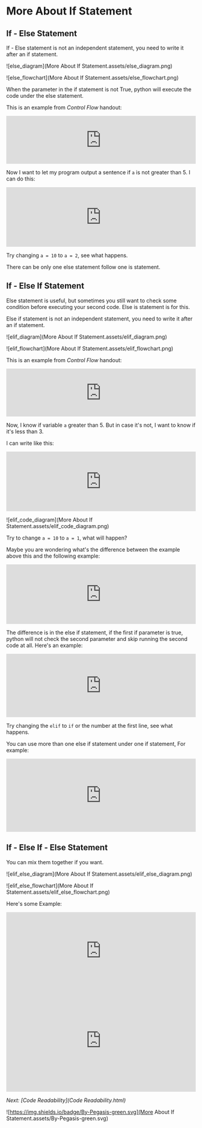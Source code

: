 # More About If Statement

## If - Else Statement

If - Else statement is not an independent statement, you need to write it after an if statement.

![else_diagram](More About If Statement.assets/else_diagram.png)

![else_flowchart](More About If Statement.assets/else_flowchart.png)

When the parameter in the if statement is not True, python will execute the code under the else statement.

This is an example from *Control Flow* handout:

<iframe src="https://test.pegasis.site/python/editor.html?fileName=1559005466" width="100%" height="127px" frameborder="0" marginwidth="0" marginheight="0" allowfullscreen></iframe>

Now I want to let my program output a sentence if `a` is not greater than 5. I can do this:

<iframe src="https://test.pegasis.site/python/editor.html?fileName=1559123307" width="100%" height="158px" frameborder="0" marginwidth="0" marginheight="0" allowfullscreen></iframe>

Try changing `a = 10` to `a = 2`, see what happens.

There can be only one else statement follow one is statement.

## If - Else If Statement

Else statement is useful, but sometimes you still want to check some condition before executing your second code. Else is statement is for this.

Else if statement is not an independent statement, you need to write it after an if statement.

![elif_diagram](More About If Statement.assets/elif_diagram.png)

![elif_flowchart](More About If Statement.assets/elif_flowchart.png)

This is an example from *Control Flow* handout:

<iframe src="https://test.pegasis.site/python/editor.html?fileName=1559005466" width="100%" height="127px" frameborder="0" marginwidth="0" marginheight="0" allowfullscreen></iframe>

Now, I know if variable `a` greater than 5. But in case it's not, I want to know if it's less than 3.

I can write like this:

<iframe src="https://test.pegasis.site/python/editor.html?fileName=1559121981" width="100%" height="158px" frameborder="0" marginwidth="0" marginheight="0" allowfullscreen></iframe>

![elif_code_diagram](More About If Statement.assets/elif_code_diagram.png)

Try to change `a = 10` to `a = 1`, what will happen?

Maybe you are wondering what's the difference between the example above this and the following example:

<iframe src="https://test.pegasis.site/python/editor.html?fileName=1559122171" width="100%" height="158px" frameborder="0" marginwidth="0" marginheight="0" allowfullscreen></iframe>

The difference is in the else if statement, if the first if parameter is true, python will not check the second parameter and skip running the second code at all. Here's an example:

<iframe src="https://test.pegasis.site/python/editor.html?fileName=1559270542" width="100%" height="168px" frameborder="0" marginwidth="0" marginheight="0" allowfullscreen></iframe>

Try changing the `elif` to `if` or the number at the first line, see what happens.

You can use more than one else if statement under one if statement, For example:

<iframe src="https://test.pegasis.site/python/editor.html?fileName=1559122608" width="100%" height="194px" frameborder="0" marginwidth="0" marginheight="0" allowfullscreen></iframe>

## If - Else If - Else Statement

You can mix them together if you want.

![elif_else_diagram](More About If Statement.assets/elif_else_diagram.png)

![elif_else_flowchart](More About If Statement.assets/elif_else_flowchart.png)

Here's some Example:

<iframe src="https://test.pegasis.site/python/editor.html?fileName=1559271084" width="100%" height="204px" frameborder="0" marginwidth="0" marginheight="0" allowfullscreen></iframe>

<iframe src="https://test.pegasis.site/python/editor.html?fileName=1559271196" width="100%" height="272px" frameborder="0" marginwidth="0" marginheight="0" allowfullscreen></iframe>

*Next: [Code Readability](Code Readability.html)*

![https://img.shields.io/badge/By-Pegasis-green.svg](More About If Statement.assets/By-Pegasis-green.svg)